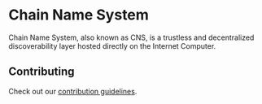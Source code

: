 # Chain Name System

Chain Name System, also known as CNS, is a trustless and decentralized discoverability layer hosted directly on the Internet Computer.

## Contributing

Check out our [contribution guidelines](./.github/CONTRIBUTING.md).
